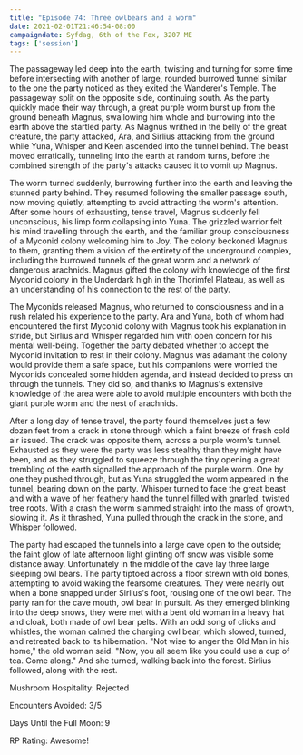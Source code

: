 ```yaml
---
title: "Episode 74: Three owlbears and a worm"
date: 2021-02-01T21:46:54-08:00
campaigndate: Syfdag, 6th of the Fox, 3207 ME
tags: ['session']
---
```


The passageway led deep into the earth, twisting and turning for some time before intersecting with another of large, rounded burrowed tunnel similar to the one the party noticed as they exited the Wanderer's Temple. The passageway split on the opposite side, continuing south. As the party quickly made their way through, a great purple worm burst up from the ground beneath Magnus, swallowing him whole and burrowing into the earth above the startled party. As Magnus writhed in the belly of the great creature, the party attacked, Ara, and Sirlius attacking from the ground while Yuna, Whisper and Keen ascended into the tunnel behind. The beast moved erratically, tunneling into the earth at random turns, before the combined strength of the party's attacks caused it to vomit up Magnus.

The worm turned suddenly, burrowing further into the earth and leaving the stunned party behind. They resumed following the smaller passage south, now moving quietly, attempting to avoid attracting the worm's attention. After some hours of exhausting, tense travel, Magnus suddenly fell unconscious, his limp form collapsing into Yuna. The grizzled warrior felt his mind travelling through the earth, and the familiar group consciousness of a Myconid colony welcoming him to Joy. The colony beckoned Magnus to them, granting them a vision of the entirety of the underground complex, including the burrowed tunnels of the great worm and a network of dangerous arachnids. Magnus gifted the colony with knowledge of the first Myconid colony in the Underdark high in the Thorimfel Plateau, as well as an understanding of his connection to the rest of the party.

The Myconids released Magnus, who returned to consciousness and in a rush related his experience to the party. Ara and Yuna, both of whom had encountered the first Myconid colony with Magnus took his explanation in stride, but Sirlius and Whisper regarded him with open concern for his mental well-being. Together the party debated whether to accept the Myconid invitation to rest in their colony. Magnus was adamant the colony would provide them a safe space, but his companions were worried the Myconids concealed some hidden agenda, and instead decided to press on through the tunnels. They did so, and thanks to Magnus's extensive knowledge of the area were able to avoid multiple encounters with both the giant purple worm and the nest of arachnids.

After a long day of tense travel, the party found themselves just a few dozen feet from a crack in stone through which a faint breeze of fresh cold air issued. The crack was opposite them, across a purple worm's tunnel. Exhausted as they were the party was less stealthy than they might have been, and as they struggled to squeeze through the tiny opening a great trembling of the earth signalled the approach of the purple worm. One by one they pushed through, but as Yuna struggled the worm appeared in the tunnel, bearing down on the party. Whisper turned to face the great beast and with a wave of her feathery hand the tunnel filled with gnarled, twisted tree roots. With a crash the worm slammed straight into the mass of growth, slowing it. As it thrashed, Yuna pulled through the crack in the stone, and Whisper followed.

The party had escaped the tunnels into a large cave open to the outside; the faint glow of late afternoon light glinting off snow was visible some distance away. Unfortunately in the middle of the cave lay three large sleeping owl bears. The party tiptoed across a floor strewn with old bones, attempting to avoid waking the fearsome creatures. They were nearly out when a bone snapped under Sirlius's foot, rousing one of the owl bear. The party ran for the cave mouth, owl bear in pursuit. As they emerged blinking into the deep snows, they were met with a bent old woman in a heavy hat and cloak, both made of owl bear pelts. With an odd song of clicks and whistles, the woman calmed the charging owl bear, which slowed, turned, and retreated back to its hibernation. "Not wise to anger the Old Man in his home," the old woman said. "Now, you all seem like you could use a cup of tea. Come along." And she turned, walking back into the forest. Sirlius followed, along with the rest.


Mushroom Hospitality: Rejected

Encounters Avoided: 3/5

Days Until the Full Moon: 9

RP Rating: Awesome!
